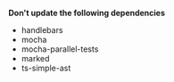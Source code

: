 **Don't update the following dependencies**

- handlebars
- mocha
- mocha-parallel-tests
- marked
- ts-simple-ast